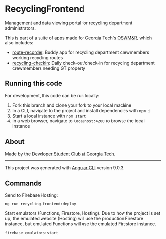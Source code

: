 # RecyclingFrontend

Management and data viewing portal for recycling department administrators.

This is part of a suite of apps made for Georgia Tech's [OSWM&R](http://www.recycle.gatech.edu/), which also includes:
* [route-recorder](https://github.com/dscgt/route_recorder): Buddy app for recycling department crewmembers working recycling routes
* [recycling-checkin](https://github.com/dscgt/recycling_checkin): Daily check-out/check-in for recycling department crewmembers needing GT property

## Running this code

For development, this code can be run locally:

1. Fork this branch and clone your fork to your local machine
1. In a CLI, navigate to the project and install dependencies with `npm i`
1. Start a local instance with `npm start`
1. In a web browser, navigate to `localhost:4200` to browse the local instance

## About
Made by the [Developer Student Club at Georgia Tech](https://dscgt.club/). 

---

This project was generated with [Angular CLI](https://github.com/angular/angular-cli) version 9.0.3.

## Commands

Send to Firebase Hosting:

```
ng run recycling-frontend:deploy
```

Start emulators (Functions, Firestore, Hosting).
Due to how the project is set up, the emulated website (Hosting) will use the production Firestore instance, but emulated Functions will use the emulated Firestore instance.
```
firebase emulators:start
```
